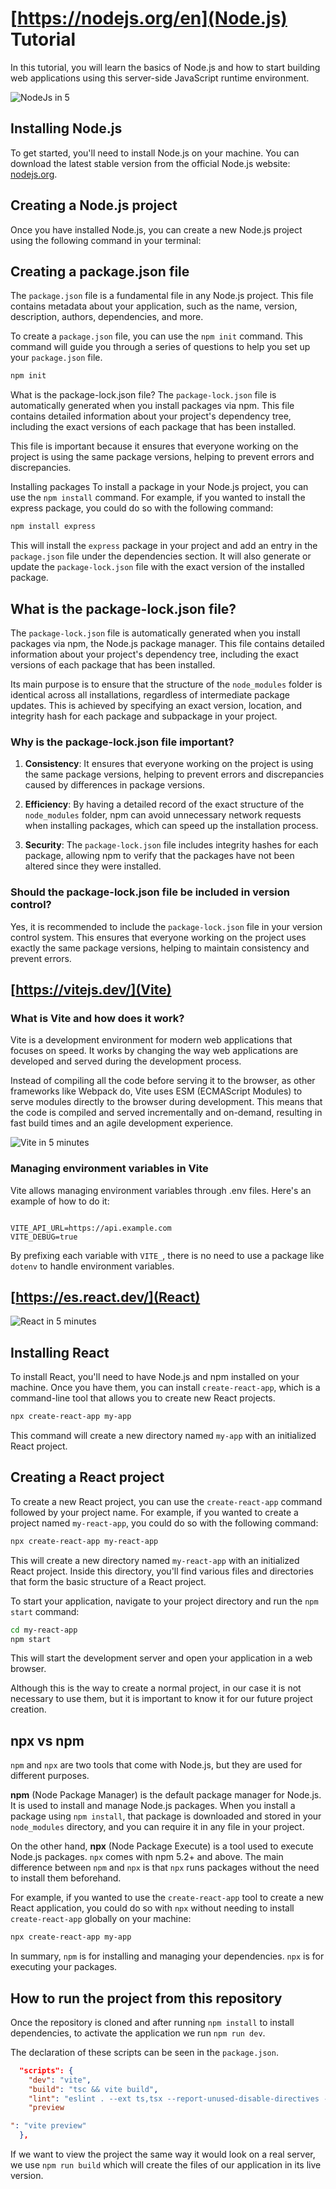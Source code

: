 # [https://nodejs.org/en](Node.js) Tutorial

In this tutorial, you will learn the basics of Node.js and how to start building web applications using this server-side JavaScript runtime environment.

![NodeJs in 5](https://www.youtube.com/watch?v=_h-pj7YqHQw&t=206s&ab_channel=Jayanam)

## Installing Node.js

To get started, you'll need to install Node.js on your machine. You can download the latest stable version from the official Node.js website: [nodejs.org](https://nodejs.org).

## Creating a Node.js project

Once you have installed Node.js, you can create a new Node.js project using the following command in your terminal:

## Creating a package.json file

The `package.json` file is a fundamental file in any Node.js project. This file contains metadata about your application, such as the name, version, description, authors, dependencies, and more.

To create a `package.json` file, you can use the `npm init` command. This command will guide you through a series of questions to help you set up your `package.json` file.

```bash
npm init
```

What is the package-lock.json file?
The `package-lock.json` file is automatically generated when you install packages via npm. This file contains detailed information about your project's dependency tree, including the exact versions of each package that has been installed.

This file is important because it ensures that everyone working on the project is using the same package versions, helping to prevent errors and discrepancies.

Installing packages
To install a package in your Node.js project, you can use the `npm install` command. For example, if you wanted to install the express package, you could do so with the following command:

```bash
npm install express
```

This will install the `express` package in your project and add an entry in the `package.json` file under the dependencies section. It will also generate or update the `package-lock.json` file with the exact version of the installed package.

## What is the package-lock.json file?

The `package-lock.json` file is automatically generated when you install packages via npm, the Node.js package manager. This file contains detailed information about your project's dependency tree, including the exact versions of each package that has been installed.

Its main purpose is to ensure that the structure of the `node_modules` folder is identical across all installations, regardless of intermediate package updates. This is achieved by specifying an exact version, location, and integrity hash for each package and subpackage in your project.

### Why is the package-lock.json file important?

1. **Consistency**: It ensures that everyone working on the project is using the same package versions, helping to prevent errors and discrepancies caused by differences in package versions.

2. **Efficiency**: By having a detailed record of the exact structure of the `node_modules` folder, npm can avoid unnecessary network requests when installing packages, which can speed up the installation process.

3. **Security**: The `package-lock.json` file includes integrity hashes for each package, allowing npm to verify that the packages have not been altered since they were installed.

### Should the package-lock.json file be included in version control?

Yes, it is recommended to include the `package-lock.json` file in your version control system. This ensures that everyone working on the project uses exactly the same package versions, helping to maintain consistency and prevent errors.

## [https://vitejs.dev/](Vite)

### What is Vite and how does it work?

Vite is a development environment for modern web applications that focuses on speed. It works by changing the way web applications are developed and served during the development process.

Instead of compiling all the code before serving it to the browser, as other frameworks like Webpack do, Vite uses ESM (ECMAScript Modules) to serve modules directly to the browser during development. This means that the code is compiled and served incrementally and on-demand, resulting in fast build times and an agile development experience.

![Vite in 5 minutes](https://www.youtube.com/watch?v=KCrXgy8qtjM)

### Managing environment variables in Vite

Vite allows managing environment variables through .env files. Here's an example of how to do it:

```env

VITE_API_URL=https://api.example.com
VITE_DEBUG=true

```

By prefixing each variable with `VITE_`, there is no need to use a package like `dotenv` to handle environment variables.

## [https://es.react.dev/](React)

![React in 5 minutes](https://www.youtube.com/watch?v=s2skans2dP4&ab_channel=DennisIvy)

## Installing React

To install React, you'll need to have Node.js and npm installed on your machine. Once you have them, you can install `create-react-app`, which is a command-line tool that allows you to create new React projects.

```bash
npx create-react-app my-app
```

This command will create a new directory named `my-app` with an initialized React project.

## Creating a React project

To create a new React project, you can use the `create-react-app` command followed by your project name. For example, if you wanted to create a project named `my-react-app`, you could do so with the following command:

```bash
npx create-react-app my-react-app
```

This will create a new directory named `my-react-app` with an initialized React project. Inside this directory, you'll find various files and directories that form the basic structure of a React project.

To start your application, navigate to your project directory and run the `npm start` command:

```bash
cd my-react-app
npm start
```

This will start the development server and open your application in a web browser.

Although this is the way to create a normal project, in our case it is not necessary to use them, but it is important to know it for our future project creation.

## npx vs npm

`npm` and `npx` are two tools that come with Node.js, but they are used for different purposes.

**npm** (Node Package Manager) is the default package manager for Node.js. It is used to install and manage Node.js packages. When you install a package using `npm install`, that package is downloaded and stored in your `node_modules` directory, and you can require it in any file in your project.

On the other hand, **npx** (Node Package Execute) is a tool used to execute Node.js packages. `npx` comes with npm 5.2+ and above. The main difference between `npm` and `npx` is that `npx` runs packages without the need to install them beforehand.

For example, if you wanted to use the `create-react-app` tool to create a new React application, you could do so with `npx` without needing to install `create-react-app` globally on your machine:

```bash
npx create-react-app my-app
```

In summary, `npm` is for installing and managing your dependencies. `npx` is for executing your packages.

## How to run the project from this repository

Once the repository is cloned and after running `npm install` to install dependencies, to activate the application we run `npm run dev`.

The declaration of these scripts can be seen in the `package.json`.

```json
  "scripts": {
    "dev": "vite",
    "build": "tsc && vite build",
    "lint": "eslint . --ext ts,tsx --report-unused-disable-directives --max-warnings 0",
    "preview

": "vite preview"
  },
```

If we want to view the project the same way it would look on a real server, we use `npm run build` which will create the files of our application in its live version.
